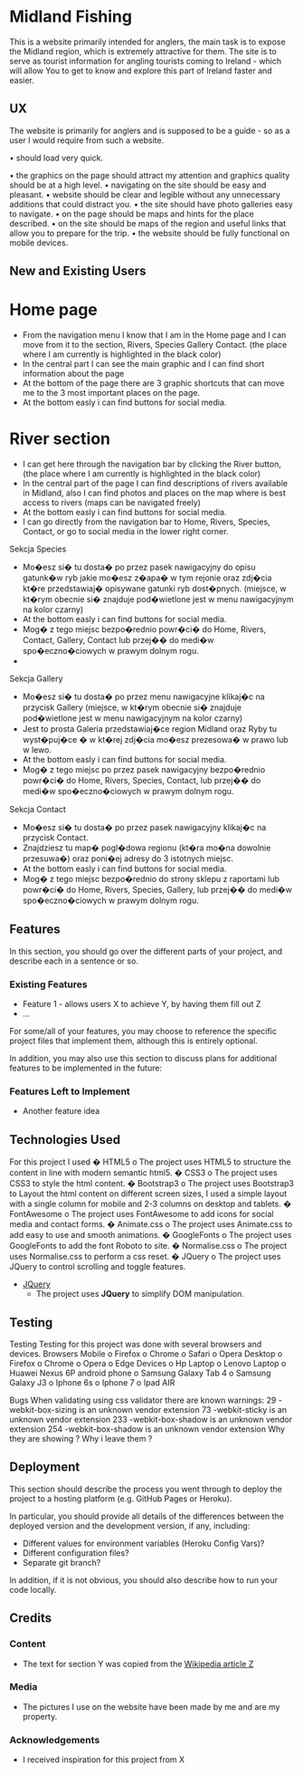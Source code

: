 # Midland Fishing

This is a website primarily intended for anglers, the main task is to expose the Midland region, which is extremely attractive for them. The site is to serve as tourist information for angling tourists coming to Ireland - which will allow You to get to know and explore this part of Ireland faster and easier.
 
## UX

The website is primarily for anglers and is supposed to be a guide - so as a user I would require from such a website.

•	 should load very quick.

•	 the graphics on the page should attract my attention and graphics quality should be at a high level.
•	 navigating on the site should be easy and pleasant.
•	 website should be clear and legible without any unnecessary additions that could distract you.
•	 the site should have photo galleries easy to navigate.
•	 on the page should be maps and hints for the place described.
•	 on the site should be maps of the region and useful links that allow you to prepare for the trip.
•	 the website should be fully functional on mobile devices. 

 
## New and Existing Users

# Home page
- From the navigation menu I know that I am in the Home page and I can move from it to the section, Rivers, Species Gallery Contact. (the place where I am currently is highlighted in the black color)
- In the central part I can see the main graphic and I can find short information about the page 
- At the bottom of the page there are 3 graphic shortcuts that can move me to the 3 most important places on the page.
- At the bottom easly i can find buttons for social media.

# River section

- I can get here through the navigation bar by clicking the River button, (the place where I am currently is highlighted in the black color)
- In the central part of the page  I can find descriptions of rivers available in Midland,  also I can find photos and places on the map where is
  best access to rivers (maps can be navigated freely)
- At the bottom easly i can find buttons for social media.
- I can go directly from the navigation bar to Home, Rivers,  Species, Contact, or go to social media in the lower right corner.





Sekcja Species 

-	Mo�esz si� tu dosta� po przez pasek nawigacyjny do opisu gatunk�w ryb jakie mo�esz z�apa� w tym rejonie oraz zdj�cia kt�re przedstawiaj� opisywane gatunki ryb dost�pnych. (miejsce, w kt�rym obecnie si� znajduje pod�wietlone jest w menu nawigacyjnym na kolor czarny)
-	At the bottom easly i can find buttons for social media.
-	Mog� z tego miejsc bezpo�rednio powr�ci� do Home, Rivers, Contact, Gallery, Contact lub przej�� do medi�w spo�eczno�ciowych w prawym dolnym rogu.
-	
Sekcja Gallery

-	Mo�esz si� tu dosta� po przez menu nawigacyjne klikaj�c na przycisk Gallery (miejsce, w kt�rym obecnie si� znajduje pod�wietlone jest w menu nawigacyjnym na kolor czarny)
-	Jest to prosta Galeria przedstawiaj�ce region Midland oraz Ryby tu wyst�puj�ce � w kt�rej zdj�cia mo�esz prezesowa� w prawo lub w lewo.
-	At the bottom easly i can find buttons for social media.
-	Mog� z tego miejsc po przez pasek nawigacyjny bezpo�rednio powr�ci� do Home, Rivers, Species, Contact, lub przej�� do medi�w spo�eczno�ciowych w prawym dolnym rogu.




Sekcja Contact


-  Mo�esz si� tu dosta� po przez pasek nawigacyjny klikaj�c na przycisk Contact.
-	Znajdziesz tu map� pogl�dowa regionu (kt�ra mo�na dowolnie przesuwa�) oraz poni�ej adresy do 3 istotnych miejsc.
- At the bottom easly i can find buttons for social media.
-	 Mog� z tego miejsc bezpo�rednio do strony sklepu z raportami lub powr�ci� do Home, Rivers, Species, Gallery, lub przej�� do medi�w spo�eczno�ciowych w prawym dolnym rogu.


## Features

In this section, you should go over the different parts of your project, and describe each in a sentence or so.
 
### Existing Features
- Feature 1 - allows users X to achieve Y, by having them fill out Z
- ...

For some/all of your features, you may choose to reference the specific project files that implement them, although this is entirely optional.

In addition, you may also use this section to discuss plans for additional features to be implemented in the future:

### Features Left to Implement
- Another feature idea

## Technologies Used

For this project I used
�	HTML5
o	The project uses HTML5 to structure the content in line with modern semantic html5.
�	CSS3
o	The project uses CSS3 to style the html content.
�	Bootstrap3
o	The project uses Bootstrap3 to Layout the html content on different screen sizes, I used a simple layout with a single column for mobile and 2-3 columns on desktop and tablets.
�	FontAwesome
o	The project uses FontAwesome to add icons for social media and contact forms.
�	Animate.css
o	The project uses Animate.css to add easy to use and smooth animations.
�	GoogleFonts
o	The project uses GoogleFonts to add the font Roboto to site.
�	Normalise.css
o	The project uses Normalise.css to perform a css reset.
�	JQuery
o	The project uses JQuery to control scrolling and toggle features.
- [JQuery](https://jquery.com)
    - The project uses **JQuery** to simplify DOM manipulation.


## Testing

Testing
Testing for this project was done with several browsers and devices.
Browsers
Mobile
o		Firefox
o		Chrome
o		Safari
o		Opera
Desktop
o		Firefox
o		Chrome
o		Opera
o		Edge
Devices
o		Hp Laptop
o		Lenovo Laptop
o		Huawei Nexus 6P android phone
o		Samsung Galaxy Tab 4
o		Samsung Galaxy J3
o		Iphone 6s
o		Iphone 7
o		Ipad AIR

Bugs
When validating using css validator there are known warnings:
29 -webkit-box-sizing is an unknown vendor extension 73 -webkit-sticky is an unknown vendor extension 233 -webkit-box-shadow is an unknown vendor extension 254 -webkit-box-shadow is an unknown vendor extension
Why they are showing ? Why i leave them ?


## Deployment

This section should describe the process you went through to deploy the project to a hosting platform (e.g. GitHub Pages or Heroku).

In particular, you should provide all details of the differences between the deployed version and the development version, if any, including:
- Different values for environment variables (Heroku Config Vars)?
- Different configuration files?
- Separate git branch?

In addition, if it is not obvious, you should also describe how to run your code locally.


## Credits

### Content
- The text for section Y was copied from the [Wikipedia article Z](https://en.wikipedia.org/wiki/Z)

### Media
- The pictures I use on the website have been made by me and are my property.

### Acknowledgements

- I received inspiration for this project from X


